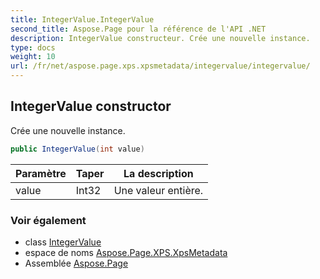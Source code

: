 ```yaml
---
title: IntegerValue.IntegerValue
second_title: Aspose.Page pour la référence de l'API .NET
description: IntegerValue constructeur. Crée une nouvelle instance.
type: docs
weight: 10
url: /fr/net/aspose.page.xps.xpsmetadata/integervalue/integervalue/
---
```

## IntegerValue constructor

Crée une nouvelle instance.

```csharp
public IntegerValue(int value)
```

| Paramètre | Taper | La description |
| --- | --- | --- |
| value | Int32 | Une valeur entière. |

### Voir également

* class [IntegerValue](../)
* espace de noms [Aspose.Page.XPS.XpsMetadata](../../integervalue/)
* Assemblée [Aspose.Page](../../../)


